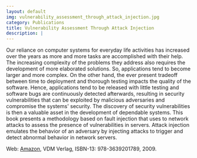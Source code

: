 ```yaml
---
layout: default
img: vulnerability_assessment_through_attack_injection.jpg
category: Publications
title: Vulnerability Assessment Through Attack Injection
description: |
---
```


Our reliance on computer systems for everyday life activities has increased over the years as more and more tasks are accomplished with their help. The increasing complexity of the problems they address also requires the development of more elaborated solutions. So, applications tend to become larger and more complex. On the other hand, the ever present tradeoff between time to deployment and thorough testing impacts the quality of the software. Hence, applications tend to be released with little testing and software bugs are continuously detected afterwards, resulting in security vulnerabilities that can be exploited by malicious adversaries and compromise the systems' security. The discovery of security vulnerabilities is then a valuable asset in the development of dependable systems. This book presents a methodology based on fault injection that uses to network attacks to assess the presence of vulnerabilities in servers. Attack injection emulates the behavior of an adversary by injecting attacks to trigger and detect abnormal behavior in network servers.

Web: [Amazon](http://www.amazon.com/dp/3639201787), VDM Verlag, ISBN-13: 978-3639201789, 2009.
